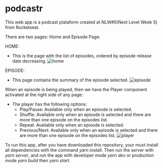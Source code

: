 # podcastr

This web app is a podcast plataform created at NLW#5(Next Level Week 5) from Rocketseat.

There are two pages: Home and Episode Page:

HOME:
 - This is the page with the list of episodes, ordered by episode release date decreasing.
![home](https://user-images.githubusercontent.com/32073399/116146633-149c2180-a6b5-11eb-90b1-8c45a07756f1.png)

EPISODE:
 - This page contains the summary of the episode selected.
![episode](https://user-images.githubusercontent.com/32073399/116146722-30072c80-a6b5-11eb-9d96-920f8145c94d.png)

When an episode is being played, then we have the Player component activated at the right side of any page:
 - The player has the following options: 
   - Play/Pause: Available only when an episode is selected.
   - Shuffle: Available only when an episode is selected and there are more than one episode on the episodes list.
   - Repeat: Available only when an episode is selected.
   - Previous/Next: Available only when an episode is selected and there are more than one episode on the episodes list.
![player](https://user-images.githubusercontent.com/32073399/116147011-8d02e280-a6b5-11eb-8489-47e5b5901d5c.png)


To run this app, after you have downloaded this repository, your must install all dependencies with the command _yarn install_. Then run the server with _yarn server_, and run the app with developer mode _yarn dev_ or production mode _yarn build_ then _yarn start_.
